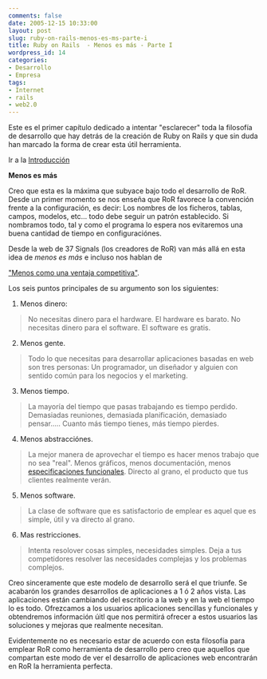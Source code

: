 ```yaml
---
comments: false
date: 2005-12-15 10:33:00
layout: post
slug: ruby-on-rails-menos-es-ms-parte-i
title: Ruby on Rails  - Menos es más - Parte I
wordpress_id: 14
categories:
- Desarrollo
- Empresa
tags:
- Internet
- rails
- web2.0
---
```


Este es el primer capítulo dedicado a intentar "esclarecer" toda
la filosofía de desarrollo que hay detrás de la creación de Ruby on
Rails y que sin duda han marcado la forma de crear esta útil
herramienta.




Ir a la [
Introducción](http://www.riojasoft.com/articles/2005/12/02/ruby-on-rails-solamente-un-framework-para-desarrollo-web-introducci%F3n)




**Menos es más**




Creo que esta es la máxima que subyace bajo todo el desarrollo
de RoR. Desde un primer momento se nos enseña que RoR favorece la
convención frente a la configuración, es decir: Los nombres de los
ficheros, tablas, campos, modelos, etc... todo debe seguir un
patrón establecido. Si nombramos todo, tal y como el programa lo
espera nos evitaremos una buena cantidad de tiempo en
configuraciónes.




Desde la web de 37 Signals (los creadores de RoR) van más allá
en esta idea de _menos es más_ e incluso nos hablan de

[
"Menos como una ventaja competitiva"](http://www.37signals.com/svn/archives2/less_as_a_competitive_advantage_my_10_minutes_at_web_20.php).




Los seis puntos principales de su argumento son los
siguientes:






  1. Menos dinero:  



> No necesitas dinero para el hardware. El hardware es
barato. No necesitas dinero para el software. El software es
gratis.





  2. Menos gente.  



> Todo lo que necesitas para desarrollar aplicaciones
basadas en web son tres personas: Un programador, un diseñador y
alguien con sentido común para los negocios y el
marketing.






  3. Menos tiempo.  



> La mayoría del tiempo que pasas trabajando es tiempo
perdido. Demasiadas reuniones, demasiada planificación, demasiado
pensar..... Cuanto más tiempo tienes, más tiempo
pierdes.





  4. Menos abstracciónes.  



> La mejor manera de aprovechar el tiempo es hacer menos
trabajo que no sea "real". Menos gráficos, menos documentación,
menos [especificaciones
funcionales](http://www.37signals.com/svn/archives/001050.php). Directo al grano, el producto que tus clientes
realmente verán.





  5. Menos software.  



> La clase de software que es satisfactorio de emplear es
aquel que es simple, útil y va directo al grano.






  6. Mas restricciones.  



> Intenta resolover cosas simples, necesidades simples.
Deja a tus competidores resolver las necesidades complejas y los
problemas complejos.







Creo sinceramente que este modelo de desarrollo será el que
triunfe. Se acabarón los grandes desarrollos de aplicaciones a 1 ó
2 años vista. Las aplicaciones están cambiando del escritorio a la
web y en la web el tiempo lo es todo. Ofrezcamos a los usuarios
aplicaciones sencillas y funcionales y obtendremos información úitl
que nos permitirá ofrecer a estos usuarios las soluciones y mejoras
que realmente necesitan.




Evidentemente no es necesario estar de acuerdo con esta
filosofía para emplear RoR como herramienta de desarrollo pero creo
que aquellos que compartan este modo de ver el desarrollo de
aplicaciones web encontrarán en RoR la herramienta perfecta.
